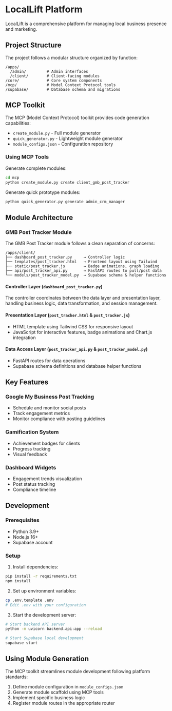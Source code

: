 # LocalLift Platform

LocalLift is a comprehensive platform for managing local business presence and marketing.

## Project Structure

The project follows a modular structure organized by function:

```
/apps/
  /admin/         # Admin interfaces
  /client/        # Client-facing modules
/core/            # Core system components
/mcp/             # Model Context Protocol tools
/supabase/        # Database schema and migrations
```

## MCP Toolkit

The MCP (Model Context Protocol) toolkit provides code generation capabilities:

- `create_module.py` - Full module generator 
- `quick_generator.py` - Lightweight module generator
- `module_configs.json` - Configuration repository

### Using MCP Tools

Generate complete modules:
```bash
cd mcp
python create_module.py create client_gmb_post_tracker
```

Generate quick prototype modules:
```bash
python quick_generator.py generate admin_crm_manager
```

## Module Architecture

### GMB Post Tracker Module

The GMB Post Tracker module follows a clean separation of concerns:

```
/apps/client/
├── dashboard_post_tracker.py     → Controller logic
├── templates/post_tracker.html   → Frontend layout using Tailwind
├── static/post_tracker.js        → Badge animations, graph loading
├── api/post_tracker_api.py       → FastAPI routes to pull/post data
└── models/post_tracker_model.py  → Supabase schema & helper functions
```

#### Controller Layer (`dashboard_post_tracker.py`)
The controller coordinates between the data layer and presentation layer, handling business logic, data transformation, and session management.

#### Presentation Layer (`post_tracker.html` & `post_tracker.js`)
- HTML template using Tailwind CSS for responsive layout
- JavaScript for interactive features, badge animations and Chart.js integration

#### Data Access Layer (`post_tracker_api.py` & `post_tracker_model.py`)
- FastAPI routes for data operations
- Supabase schema definitions and database helper functions

## Key Features

### Google My Business Post Tracking
- Schedule and monitor social posts
- Track engagement metrics
- Monitor compliance with posting guidelines

### Gamification System
- Achievement badges for clients
- Progress tracking
- Visual feedback

### Dashboard Widgets
- Engagement trends visualization
- Post status tracking
- Compliance timeline

## Development

### Prerequisites
- Python 3.9+
- Node.js 16+
- Supabase account

### Setup

1. Install dependencies:
```bash
pip install -r requirements.txt
npm install
```

2. Set up environment variables:
```bash
cp .env.template .env
# Edit .env with your configuration
```

3. Start the development server:
```bash
# Start backend API server
python -m uvicorn backend.api:app --reload

# Start Supabase local development
supabase start
```

## Using Module Generation

The MCP toolkit streamlines module development following platform standards:

1. Define module configuration in `module_configs.json`
2. Generate module scaffold using MCP tools
3. Implement specific business logic
4. Register module routes in the appropriate router
